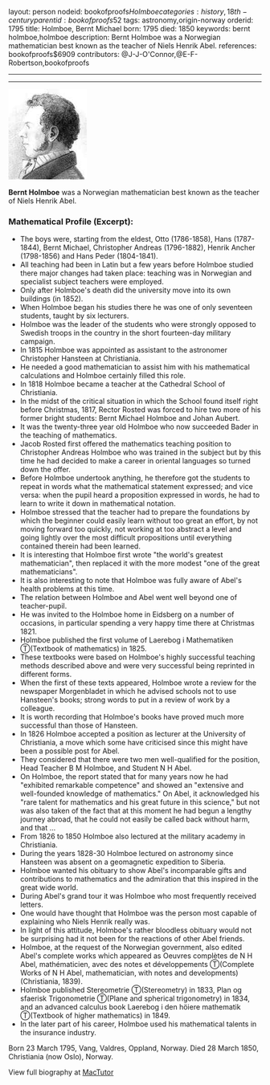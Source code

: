 layout: person
nodeid: bookofproofs$Holmboe
categories: history,18th-century
parentid: bookofproofs$52
tags: astronomy,origin-norway
orderid: 1795
title: Holmboe, Bernt Michael
born: 1795
died: 1850
keywords: bernt holmboe,holmboe
description: Bernt Holmboe was a Norwegian mathematician best known as the teacher of Niels Henrik Abel.
references: bookofproofs$6909
contributors: @J-J-O'Connor,@E-F-Robertson,bookofproofs

---



---

![Holmboe.jpg](https://github.com/bookofproofs/bookofproofs.github.io/blob/main/_sources/_assets/images/portraits/Holmboe.jpg?raw=true)

**Bernt Holmboe** was a Norwegian mathematician best known as the teacher of Niels Henrik Abel.

### Mathematical Profile (Excerpt):
* The boys were, starting from the eldest, Otto (1786-1858), Hans (1787-1844), Bernt Michael, Christopher Andreas (1796-1882), Henrik Ancher (1798-1856) and Hans Peder (1804-1841).
* All teaching had been in Latin but a few years before Holmboe studied there major changes had taken place: teaching was in Norwegian and specialist subject teachers were employed.
* Only after Holmboe's death did the university move into its own buildings (in 1852).
* When Holmboe began his studies there he was one of only seventeen students, taught by six lecturers.
* Holmboe was the leader of the students who were strongly opposed to Swedish troops in the country in the short fourteen-day military campaign.
* In 1815 Holmboe was appointed as assistant to the astronomer Christopher Hansteen at Christiania.
* He needed a good mathematician to assist him with his mathematical calculations and Holmboe certainly filled this role.
* In 1818 Holmboe became a teacher at the Cathedral School of Christiania.
* In the midst of the critical situation in which the School found itself right before Christmas, 1817, Rector Rosted was forced to hire two more of his former bright students: Bernt Michael Holmboe and Johan Aubert.
* It was the twenty-three year old Holmboe who now succeeded Bader in the teaching of mathematics.
* Jacob Rosted first offered the mathematics teaching position to Christopher Andreas Holmboe who was trained in the subject but by this time he had decided to make a career in oriental languages so turned down the offer.
* Before Holmboe undertook anything, he therefore got the students to repeat in words what the mathematical statement expressed; and vice versa: when the pupil heard a proposition expressed in words, he had to learn to write it down in mathematical notation.
* Holmboe stressed that the teacher had to prepare the foundations by which the beginner could easily learn without too great an effort, by not moving forward too quickly, not working at too abstract a level and going lightly over the most difficult propositions until everything contained therein had been learned.
* It is interesting that Holmboe first wrote "the world's greatest mathematician", then replaced it with the more modest "one of the great mathematicians".
* It is also interesting to note that Holmboe was fully aware of Abel's health problems at this time.
* The relation between Holmboe and Abel went well beyond one of teacher-pupil.
* He was invited to the Holmboe home in Eidsberg on a number of occasions, in particular spending a very happy time there at Christmas 1821.
* Holmboe published the first volume of Laerebog i Mathematiken Ⓣ(Textbook of mathematics) in 1825.
* These textbooks were based on Holmboe's highly successful teaching methods described above and were very successful being reprinted in different forms.
* When the first of these texts appeared, Holmboe wrote a review for the newspaper Morgenbladet in which he advised schools not to use Hansteen's books; strong words to put in a review of work by a colleague.
* It is worth recording that Holmboe's books have proved much more successful than those of Hansteen.
* In 1826 Holmboe accepted a position as lecturer at the University of Christiania, a move which some have criticised since this might have been a possible post for Abel.
* They considered that there were two men well-qualified for the position, Head Teacher B M Holmboe, and Student N H Abel.
* On Holmboe, the report stated that for many years now he had "exhibited remarkable competence" and showed an "extensive and well-founded knowledge of mathematics." On Abel, it acknowledged his "rare talent for mathematics and his great future in this science," but not was also taken of the fact that at this moment he had begun a lengthy journey abroad, that he could not easily be called back without harm, and that ...
* From 1826 to 1850 Holmboe also lectured at the military academy in Christiania.
* During the years 1828-30 Holmboe lectured on astronomy since Hansteen was absent on a geomagnetic expedition to Siberia.
* Holmboe wanted his obituary to show Abel's incomparable gifts and contributions to mathematics and the admiration that this inspired in the great wide world.
* During Abel's grand tour it was Holmboe who most frequently received letters.
* One would have thought that Holmboe was the person most capable of explaining who Niels Henrik really was.
* In light of this attitude, Holmboe's rather bloodless obituary would not be surprising had it not been for the reactions of other Abel friends.
* Holmboe, at the request of the Norwegian government, also edited Abel's complete works which appeared as Oeuvres complètes de N H Abel, mathématicien, avec des notes et développements Ⓣ(Complete Works of N H Abel, mathematician, with notes and developments) (Christiania, 1839).
* Holmboe published Stereometrie Ⓣ(Stereometry) in 1833, Plan og sfaerisk Trigonometrie Ⓣ(Plane and spherical trigonometry) in 1834, and an advanced calculus book Laerebog i den höiere mathematik Ⓣ(Textbook of higher mathematics) in 1849.
* In the later part of his career, Holmboe used his mathematical talents in the insurance industry.

Born 23 March 1795, Vang, Valdres, Oppland, Norway. Died 28 March 1850, Christiania (now Oslo), Norway.

View full biography at [MacTutor](https://mathshistory.st-andrews.ac.uk/Biographies/Holmboe/)

